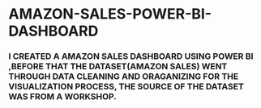 # AMAZON-SALES-POWER-BI-DASHBOARD
### I CREATED A AMAZON SALES DASHBOARD USING POWER BI ,BEFORE THAT THE DATASET(AMAZON SALES) WENT THROUGH DATA CLEANING AND ORAGANIZING FOR THE VISUALIZATION PROCESS, THE SOURCE OF THE DATASET WAS FROM A WORKSHOP.
